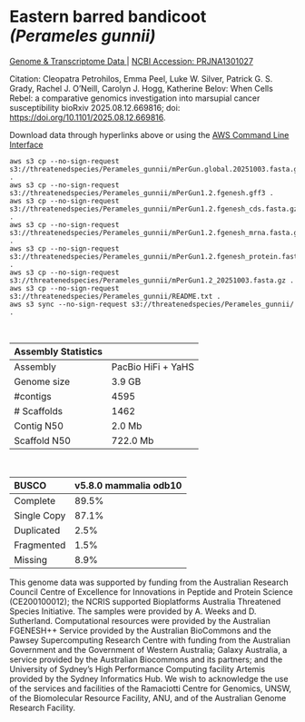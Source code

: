 # **Eastern barred bandicoot** *(Perameles gunnii)* 

[Genome & Transcriptome Data ](https://threatenedspecies.s3.ap-southeast-2.amazonaws.com/index.html) |  [NCBI Accession: 	PRJNA1301027](https://www.ncbi.nlm.nih.gov/bioproject/1301027)

Citation: Cleopatra Petrohilos, Emma Peel, Luke W. Silver, Patrick G. S. Grady, Rachel J. O’Neill, Carolyn J. Hogg, Katherine Belov: When Cells Rebel: a comparative genomics investigation into marsupial cancer susceptibility
bioRxiv 2025.08.12.669816; doi: https://doi.org/10.1101/2025.08.12.669816.

Download data through hyperlinks above or using the [AWS Command Line Interface](https://docs.aws.amazon.com/cli/latest/userguide/cli-chap-install.html)
  
```
aws s3 cp --no-sign-request s3://threatenedspecies/Perameles_gunnii/mPerGun.global.20251003.fasta.gz .
aws s3 cp --no-sign-request s3://threatenedspecies/Perameles_gunnii/mPerGun1.2.fgenesh.gff3 .
aws s3 cp --no-sign-request s3://threatenedspecies/Perameles_gunnii/mPerGun1.2.fgenesh_cds.fasta.gz .
aws s3 cp --no-sign-request s3://threatenedspecies/Perameles_gunnii/mPerGun1.2.fgenesh_mrna.fasta.gz .
aws s3 cp --no-sign-request s3://threatenedspecies/Perameles_gunnii/mPerGun1.2.fgenesh_protein.fasta.g .
aws s3 cp --no-sign-request s3://threatenedspecies/Perameles_gunnii/mPerGun1.2_20251003.fasta.gz .
aws s3 cp --no-sign-request s3://threatenedspecies/Perameles_gunnii/README.txt .
aws s3 sync --no-sign-request s3://threatenedspecies/Perameles_gunnii/ .
```

<br>

| Assembly Statistics |  |
|:--- | --- |
| Assembly    | PacBio HiFi + YaHS |
| Genome size | 3.9 GB |
| #contigs | 4595 |
| # Scaffolds | 1462|
| Contig N50 | 2.0 Mb |
| Scaffold N50 | 722.0 Mb |

<br>

| **BUSCO** | **v5.8.0 mammalia odb10** |
|:--- | --- |
| Complete    | 89.5% |
| Single Copy |  87.1% |
| Duplicated | 2.5% |
| Fragmented | 1.5% |
| Missing | 8.9%  |

This genome data was supported by funding from the Australian Research Council Centre of Excellence for Innovations in Peptide and Protein Science (CE200100012); the NCRIS supported Bioplatforms Australia Threatened Species Initiative. The samples were provided by A. Weeks and D. Sutherland.
Computational resources were provided by the Australian FGENESH++ Service provided by the Australian BioCommons and the Pawsey Supercomputing Research Centre with funding from the Australian Government and the Government of Western Australia; Galaxy Australia, a service provided by the Australian Biocommons and its partners; and the University of Sydney’s High Performance Computing facility Artemis provided by the Sydney Informatics Hub.
We wish to acknowledge the use of the services and facilities of the Ramaciotti Centre for Genomics, UNSW, of the Biomolecular Resource Facility, ANU, and of the Australian Genome Research Facility.
